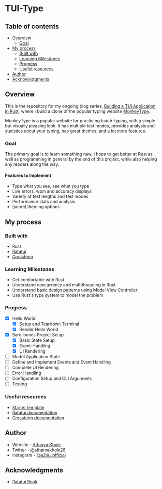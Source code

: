 # TUI-Type

## Table of contents

- [Overview](#overview)
  - [Goal](#goal)
- [My process](#my-process)
  - [Built with](#built-with)
  - [Learning Milestones](#learning-milestones)
  - [Progress](#progress)
  - [Useful resources](#useful-resources)
- [Author](#author)
- [Acknowledgments](#acknowledgments)

## Overview

This is the repository for my ongoing blog series, [Building a TUI Application in Rust](https://cone-frog.dev/posts/Building-a-MonkeyType-TUI-in-Rust/), where I build a clone of the popular typing website [MonkeyType](https://monkeytype.com).

MonkeyType is a popular website for practicing touch-typing, with a simple but visually pleasing look. It has multiple test modes, provides analysis and statistics about your typing, has great themes, and a lot more features.

### Goal

The primary goal is to learn something new. I hope to get better at Rust as well as programming in general by the end of this project, while also helping any readers along the way.

#### Features to Implement
- Type what you see, see what you type
- Live errors, wpm and accuracy displays
- Variety of test lengths and test modes
- Performance stats and analysis
- (some) theming options

## My process

### Built with

- Rust
- [Ratatui](https://github.com/ratatui-org/ratatui)
- [Crossterm](https://docs.rs/crossterm/latest/crossterm/)

### Learning Milestones

- Get comfortable with Rust
- Understand concurrency and multithreading in Rust
- Understand basic design patterns using Model View Controller
- Use Rust's type system to model the problem

### Progress
- [x] Hello World
    - [x] Setup and Teardown Terminal
    - [x] Render Hello World
- [x] Bare-bones Project Setup
    - [x] Basic State Setup
    - [x] Event-Handling
    - [x] UI Rendering
- [ ] Model Application State
- [ ] Define and Implement Events and Event Handling
- [ ] Complete UI Rendering
- [ ] Error Handling
- [ ] Configuration Setup and CLI Arguments
- [ ] Testing

### Useful resources

- [Starter template](https://github.com/ratatui-org/rust-tui-template)
- [Ratatui documentation](https://docs.rs/crate/ratatui/latest)
- [Crossterm documentation](https://docs.rs/crate/crossterm/latest)

## Author

- Website - [Atharva Khole](https://cone-frog.dev)
- Twitter - [@atharvakhole26](https://www.twitter.com/atharvakhole26)
- Instagram - [@a2hu_official](https://www.instagram.com/a2hu_official)


## Acknowledgments

- [Ratatui Book](https://ratatui.rs/)
